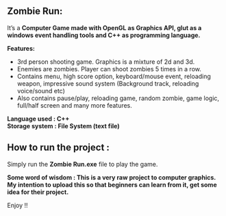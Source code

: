 <h2> Zombie Run: </h2>

It’s a <b>Computer Game made with OpenGL as Graphics API, glut as a windows event handling tools and C++ as programming language.</b>

<b>Features:</b> 
* 3rd person shooting game. Graphics is a mixture of 2d and 3d.
* Enemies are zombies. Player can shoot zombies 5 times in a row.
* Contains menu, high score option, keyboard/mouse event, reloading weapon, impressive sound system (Background track, reloading    voice/sound etc)
* Also contains pause/play, reloading game, random zombie, game logic, full/half screen and many more features.

<b>Language used              : C++</br>
Storage system             : File System (text file)</b>

<h2> How to run the project : </h2>

Simply run the <b>Zombie Run.exe</b> file to play the game.

<b>Some word of wisdom : This is a very raw project to computer graphics. My intention to upload this so that beginners can learn from it, get some idea for their project.</b>

Enjoy !!
